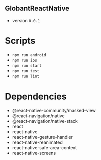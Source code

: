 ## GlobantReactNative
* version `0.0.1`

# Scripts
* `npm run android`
* `npm run ios`
* `npm run start`
* `npm run test`
* `npm run lint`

# Dependencies
* @react-native-community/masked-view
* @react-navigation/native
* @react-navigation/native-stack
* react
* react-native
* react-native-gesture-handler
* react-native-reanimated
* react-native-safe-area-context
* react-native-screens
